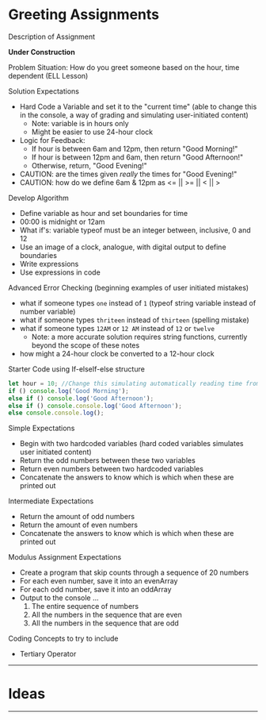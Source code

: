# Greeting Assignments
Description of Assignment

**Under Construction**

Problem Situation: How do you greet someone based on the hour, time dependent (ELL Lesson)

Solution Expectations
- Hard Code a Variable and set it to the "current time" (able to change this in the console, a way of grading and simulating user-initiated content)
  - Note: variable is in hours only
  - Might be easier to use 24-hour clock
- Logic for Feedback:
  - If hour is between 6am and 12pm, then return "Good Morning!"
  - If hour is between 12pm and 6am, then return "Good Afternoon!"
  - Otherwise, return, "Good Evening!"
- CAUTION: are the times given *really* the times for "Good Evening!"
- CAUTION: how do we define 6am & 12pm as <= || >= || < || >

Develop Algorithm
- Define variable as hour and set boundaries for time
- 00:00 is midnight or 12am
- What if's: variable typeof must be an integer between, inclusive, 0 and 12
- Use an image of a clock, analogue, with digital output to define boundaries
- Write expressions
- Use expressions in code

Advanced Error Checking (beginning examples of user initiated mistakes)
- what if someone types ```one``` instead of ```1``` (typeof string variable instead of number variable)
- what if someone types ```thriteen``` instead of ```thirteen``` (spelling mistake)
- what if someone types ```12AM``` or ```12 AM``` instead of ```12``` or ```twelve```
  - Note: a more accurate solution requires string functions, currently beyond the scope of these notes
- how might a 24-hour clock be converted to a 12-hour clock

Starter Code using If-elseIf-else structure
```JavaScript
let hour = 10; //Change this simulating automatically reading time from Internet Clock or System Tray Clock
if () console.log('Good Morning');
else if () console.log('Good Afternoon');
else if () console.console.log('Good Afternoon');
else console.console.log();
```







Simple Expectations
- Begin with two hardcoded variables (hard coded variables simulates user initiated content)
- Return the odd numbers between these two variables
- Return even numbers between two hardcoded variables
- Concatenate the answers to know which is which when these are printed out

Intermediate Expectations
- Return the amount of odd numbers
- Return the amount of even numbers
- Concatenate the answers to know which is which when these are printed out

Modulus Assignment Expectations
- Create a program that skip counts through a sequence of 20 numbers
- For each even number, save it into an evenArray
- For each odd number, save it into an oddArray
- Output to the console ...
  1. The entire sequence of numbers
  2. All the numbers in the sequence that are even
  3. All the numbers in the sequence that are odd

Coding Concepts to try to include
- Tertiary Operator

---

# Ideas


---
